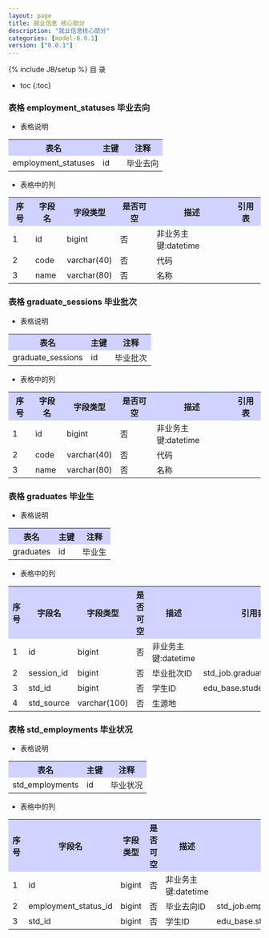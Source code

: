 ```yaml
---
layout: page
title: 就业信息 核心部分
description: "就业信息核心部分"
categories: [model-0.0.1]
version: ["0.0.1"]
---
```

{% include JB/setup %}
 目  录

* toc
{:toc}



### 表格 employment_statuses 毕业去向

  * 表格说明

<table class="table table-bordered table-striped table-condensed">
<tr><th style="background-color:#D0D3FF">表名</th><th style="background-color:#D0D3FF">主键</th><th style="background-color:#D0D3FF">注释</th>  </tr>
<tr><td>employment_statuses</td><td>id</td><td>毕业去向</td>  </tr>
</table>

  * 表格中的列

<table class="table table-bordered table-striped table-condensed">
<tr><th style="background-color:#D0D3FF" class="text-center">序号</th><th style="background-color:#D0D3FF">字段名</th><th style="background-color:#D0D3FF">字段类型</th><th style="background-color:#D0D3FF" class="text-center">是否可空</th><th style="background-color:#D0D3FF">描述</th><th style="background-color:#D0D3FF">引用表</th>  </tr>
<tr><td class="text-center">1</td><td>id</td><td>bigint</td><td class="text-center">否</td><td>非业务主键:datetime</td><td></td>  </tr>
<tr><td class="text-center">2</td><td>code</td><td>varchar(40)</td><td class="text-center">否</td><td>代码</td><td></td>  </tr>
<tr><td class="text-center">3</td><td>name</td><td>varchar(80)</td><td class="text-center">否</td><td>名称</td><td></td>  </tr>
</table>



### 表格 graduate_sessions 毕业批次

  * 表格说明

<table class="table table-bordered table-striped table-condensed">
<tr><th style="background-color:#D0D3FF">表名</th><th style="background-color:#D0D3FF">主键</th><th style="background-color:#D0D3FF">注释</th>  </tr>
<tr><td>graduate_sessions</td><td>id</td><td>毕业批次</td>  </tr>
</table>

  * 表格中的列

<table class="table table-bordered table-striped table-condensed">
<tr><th style="background-color:#D0D3FF" class="text-center">序号</th><th style="background-color:#D0D3FF">字段名</th><th style="background-color:#D0D3FF">字段类型</th><th style="background-color:#D0D3FF" class="text-center">是否可空</th><th style="background-color:#D0D3FF">描述</th><th style="background-color:#D0D3FF">引用表</th>  </tr>
<tr><td class="text-center">1</td><td>id</td><td>bigint</td><td class="text-center">否</td><td>非业务主键:datetime</td><td></td>  </tr>
<tr><td class="text-center">2</td><td>code</td><td>varchar(40)</td><td class="text-center">否</td><td>代码</td><td></td>  </tr>
<tr><td class="text-center">3</td><td>name</td><td>varchar(80)</td><td class="text-center">否</td><td>名称</td><td></td>  </tr>
</table>



### 表格 graduates 毕业生

  * 表格说明

<table class="table table-bordered table-striped table-condensed">
<tr><th style="background-color:#D0D3FF">表名</th><th style="background-color:#D0D3FF">主键</th><th style="background-color:#D0D3FF">注释</th>  </tr>
<tr><td>graduates</td><td>id</td><td>毕业生</td>  </tr>
</table>

  * 表格中的列

<table class="table table-bordered table-striped table-condensed">
<tr><th style="background-color:#D0D3FF" class="text-center">序号</th><th style="background-color:#D0D3FF">字段名</th><th style="background-color:#D0D3FF">字段类型</th><th style="background-color:#D0D3FF" class="text-center">是否可空</th><th style="background-color:#D0D3FF">描述</th><th style="background-color:#D0D3FF">引用表</th>  </tr>
<tr><td class="text-center">1</td><td>id</td><td>bigint</td><td class="text-center">否</td><td>非业务主键:datetime</td><td></td>  </tr>
<tr><td class="text-center">2</td><td>session_id</td><td>bigint</td><td class="text-center">否</td><td>毕业批次ID</td><td>std_job.graduate_sessions</td>  </tr>
<tr><td class="text-center">3</td><td>std_id</td><td>bigint</td><td class="text-center">否</td><td>学生ID</td><td>edu_base.students</td>  </tr>
<tr><td class="text-center">4</td><td>std_source</td><td>varchar(100)</td><td class="text-center">否</td><td>生源地</td><td></td>  </tr>
</table>



### 表格 std_employments 毕业状况

  * 表格说明

<table class="table table-bordered table-striped table-condensed">
<tr><th style="background-color:#D0D3FF">表名</th><th style="background-color:#D0D3FF">主键</th><th style="background-color:#D0D3FF">注释</th>  </tr>
<tr><td>std_employments</td><td>id</td><td>毕业状况</td>  </tr>
</table>

  * 表格中的列

<table class="table table-bordered table-striped table-condensed">
<tr><th style="background-color:#D0D3FF" class="text-center">序号</th><th style="background-color:#D0D3FF">字段名</th><th style="background-color:#D0D3FF">字段类型</th><th style="background-color:#D0D3FF" class="text-center">是否可空</th><th style="background-color:#D0D3FF">描述</th><th style="background-color:#D0D3FF">引用表</th>  </tr>
<tr><td class="text-center">1</td><td>id</td><td>bigint</td><td class="text-center">否</td><td>非业务主键:datetime</td><td></td>  </tr>
<tr><td class="text-center">2</td><td>employment_status_id</td><td>bigint</td><td class="text-center">否</td><td>毕业去向ID</td><td>std_job.employment_statuses</td>  </tr>
<tr><td class="text-center">3</td><td>std_id</td><td>bigint</td><td class="text-center">否</td><td>学生ID</td><td>edu_base.students</td>  </tr>
</table>


